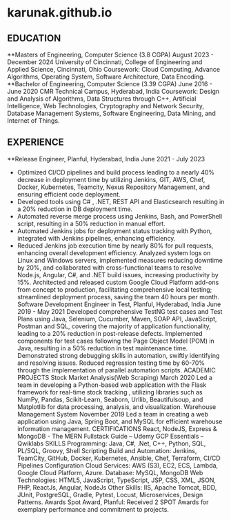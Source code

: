 # karunak.github.io

## EDUCATION
**Masters of Engineering, Computer Science (3.8 CGPA)	August 2023 - December 2024
University of Cincinnati, College of Engineering and Applied Science, Cincinnati, Ohio
Coursework: Cloud Computing, Advance Algorithms, Operating System, Software Architecture, Data Encoding.
**Bachelor of Engineering, Computer Science (3.39 CGPA)	June 2016 - June 2020
CMR Technical Campus, Hyderabad, India
Coursework: Design and Analysis of Algorithms, Data Structures through C++, Artificial Intelligence, Web Technologies, Cryptography and Network Security, Database Management Systems, Software Engineering, Data Mining, and Internet of Things.

## EXPERIENCE
**Release Engineer, Planful, Hyderabad, India	June 2021 - July 2023
- Optimized CI/CD pipelines and build process leading to a nearly 40% decrease in deployment time by utilizing Jenkins, GIT, AWS, Chef, Docker, Kubernetes, Teamcity, Nexus Repository Management, and ensuring efficient code deployment.
- Developed tools using C# , .NET, REST API and Elasticsearch resulting in a 20% reduction in DB deployment time.
- Automated reverse merge process using Jenkins, Bash, and PowerShell script, resulting in a 50% reduction in manual effort.
- Automated Jenkins jobs for deployment status tracking with Python, integrated with Jenkins pipelines, enhancing efficiency.
- Reduced Jenkins job execution time by nearly 80% for pull requests, enhancing overall development efficiency.
Analyzed system logs on Linux and Windows servers, implemented measures reducing downtime by 20%, and collaborated with cross-functional teams to resolve Node.js, Angular, C#, and .NET build issues, increasing productivity by 15%.
Architected and released custom Google Cloud Platform add-ons from concept to production, facilitating comprehensive local testing; streamlined deployment process, saving the team 40 hours per month.
Software Development Engineer in Test, Planful, Hyderabad, India	June 2019 - May 2021
Developed comprehensive TestNG test cases and Test Plans using Java, Selenium, Cucumber,  Maven, SOAP API, JavaScript, Postman and SQL, covering the majority of application functionality, leading to a 20% reduction in post-release defects.
Implemented components for test cases following the Page Object Model (POM) in Java, resulting in a 50% reduction in test maintenance time. Demonstrated strong debugging skills in automation, swiftly identifying and resolving issues.
Reduced regression testing time by 60-70% through the implementation of parallel automation scripts.
ACADEMIC PROJECTS
Stock Market Analysis(Web Scraping)	March 2020
Led a team in developing a Python-based web application with the Flask framework for real-time stock tracking , utilizing libraries such as NumPy, Pandas, Scikit-Learn, Seaborn, Urllib, Beautifulsoup, and Matplotlib for data processing, analysis, and visualization.
Warehouse Management System	November 2019
Led a team in creating a web application using Java, Spring Boot, and MySQL for efficient warehouse information management.
CERTIFICATIONS
React, NodeJS, Express & MongoDB - The MERN Fullstack Guide – Udemy
GCP Essentials – Qwiklabs
SKILLS
Programming: Java, C#, .Net, C++, Python, SQL, PL/SQL,  Groovy, Shell Scripting
Build and Automation: Jenkins, TeamCity, GitHub, Docker, Kubernetes, Ansible, Chef, Terraform, CI/CD Pipelines Configuration
Cloud Services: AWS (S3), EC2, ECS, Lambda, Google Cloud Platform, Azure.
Database: MySQL, MongoDB
Web Technologies: HTML5, JavaScript, TypeScript, JSP, CSS, XML, JSON, PHP, ReactJs, Angular, NodeJs
Other Skills: IIS, Apache Tomcat, BDD, JUnit, PostgreSQL, Gradle, Pytest, Locust, Microservices, Design Patterns.
Awards
Spot Award, Planful: Received 2 SPOT Awards for exemplary performance and commitment to projects.
